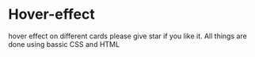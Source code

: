 # Hover-effect
hover effect on different cards 
please give star if you like it.
All things are done using bassic CSS and HTML
